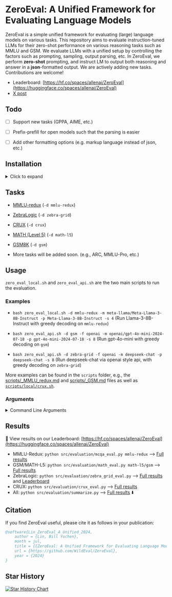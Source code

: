 # ZeroEval: A Unified Framework for Evaluating Language Models

ZeroEval is a simple unified framework for evaluating (large) language models on various tasks.
This repository aims to evaluate instruction-tuned LLMs for their zero-shot performance on various reasoning tasks such as MMLU and GSM. We evaluate LLMs with a unified setup by controlling the factors such as prompting, sampling, output parsing, etc. In ZeroEval, we perform **zero-shot** prompting, and instruct LM to output both reasoning and answer in a **json**-formatted output. We are actively adding new tasks. Contributions are welcome!

- Leaderboard: [https://hf.co/spaces/allenai/ZeroEval](https://huggingface.co/spaces/allenai/ZeroEval)
- [X post](https://x.com/billyuchenlin/status/1814037110577578377)


## Todo

- [ ] Support new tasks (GPPA, AIME, etc.)
- [ ] Prefix-prefill for open models such that the parsing is easier
- [ ] Add other formatting options (e.g. markup language instead of json, etc.)


## Installation

<details>
  <summary> Click to expand </summary>

```bash
conda create -n zeroeval python=3.10
conda activate zeroeval
# pip install vllm -U # pip install -e vllm
pip install vllm -U
pip install -r requirements.txt
# export HF_HOME=/path/to/your/custom/cache_dir/
```

</details>


## Tasks

- [MMLU-redux](https://arxiv.org/abs/2406.04127) (`-d mmlu-redux`)
- [ZebraLogic](https://huggingface.co/blog/yuchenlin/zebra-logic) (`-d zebra-grid`)
- [CRUX](https://crux-eval.github.io/) (`-d crux`)
- [MATH (Level 5)](https://huggingface.co/datasets/AI-MO/aimo-validation-math-level-5) (`-d math-l5`)
- [GSM8K](https://openai.com/index/solving-math-word-problems/) (`-d gsm`)

- More tasks will be added soon. (e.g., ARC, MMLU-Pro, etc.)
<!-- - AlpacaEval (`-d alpaca-eval`) -->

## Usage

`zero_eval_local.sh` and `zero_eval_api.sh` are the two main scripts to run the evaluation.

### Examples

- `bash zero_eval_local.sh -d mmlu-redux -m meta-llama/Meta-Llama-3-8B-Instruct -p Meta-Llama-3-8B-Instruct -s 4` (Run Llama-3-8B-Instruct with greedy decoding on `mmlu-redux`)

- `bash zero_eval_api.sh -d gsm -f openai -m openai/gpt-4o-mini-2024-07-18 -p gpt-4o-mini-2024-07-18 -s 8` (Run gpt-4o-mini with greedy decoding on `gsm`)

- `bash zero_eval_api.sh -d zebra-grid -f openai -m deepseek-chat -p deepseek-chat -s 8` (Run deepseek-chat via openai style api, with greedy decoding on `zebra-grid`)


More examples can be found in the `scripts` folder, e.g., the [scripts/_MMLU_redux.md](scripts/_MMLU_redux.md) and [scripts/_GSM.md](scripts/_GSM.md) files as well as [`scripts/local/crux.sh`](ZeroEval/scripts/local/crux.sh).

### Arguments


<details>
<summary>Command Line Arguments</summary>

| Arguments | Description | Default |
|-----|-------------|---------|
| `-d` | DATA_NAME: `mmlu-redux`, `gsm`, `math-l5`, `zebra-grid`, `alpaca_eval`, ... (see [src/task_configs.py](src/task_configs.py)) | |
| `-m` | model_name | |
| `-p` | model_pretty_name | |
| `-s` | number of shards (When `-s 1` we'll use all your GPUs for loading the model and running the inference; When `-s K`, we'll use K GPUs and divide the data into K shards for each GPU to run the inference on a single shard, and merge the results at the end.) | 1 |
| `-f` | engine (`vllm` by default for `zero_eval_local.sh`, can be changed to `hf`; For `zero_eval_api.sh`, we can use `openai`, `anthropic`, ...) | `vllm`/`openai` for `zero_eval_local/api.sh` |
| `-r` | run_name (the results will be saved in a sub folder with the `run_name` when it is specified) | "default" |
| `-t` | temperature | 0 (greedy decoding) |
| `-o` | top_p for nucleus sampling | 1.0 |
| `-e` | repetition penalty | 1.0 |
| `-b` | batch size | 4 |
| `-x` | max_length | 4096 |

</details>

## Results

🚨 View results on our Leaderboard: [https://hf.co/spaces/allenai/ZeroEval](https://huggingface.co/spaces/allenai/ZeroEval)

- MMLU-Redux: `python src/evaluation/mcqa_eval.py mmlu-redux` --> [Full results](result_dirs/mmlu-redux.summary.md)
- GSM/MATH-L5: `python src/evaluation/math_eval.py math-l5/gsm` --> [Full results](result_dirs/gsm.summary.md)
- ZebraLogic: `python src/evaluation/zebra_grid_eval.py` --> [Full results](result_dirs/zebra-grid.summary.md)
  and [Leaderboard](https://huggingface.co/spaces/allenai/ZebraLogic)
- CRUX: `python src/evaluation/crux_eval.py` --> [Full results](result_dirs/crux.summary.md)
- All: `python src/evaluation/summarize.py` --> [Full results](result_dirs/summary.md) ⬇️




<!--
python src/evaluation/mcqa_eval.py mmlu-redux
python src/evaluation/math_eval.py math-l5
python src/evaluation/zebra_grid_eval.py
python src/evaluation/crux_eval.py
python src/evaluation/summarize.py

python src/evaluation/math_eval.py gsm
 -->

<!--
### Changelogs

- 08/02/2024: added Gemini 1.5 Pro Exp 0801 and CRUX results
- 07/31/2024: added Meta-Llama-3.1-70B-Instruct and gemma-2-2b-it
- 07/29/2024: added Llama-3.1-8B, Mistral-Large-2, and deepseek-coder-v2-0724  -->

## Citation
If you find ZeroEval useful, please cite it as follows in your publication:

```bibtex
@software{Lin_ZeroEval_A_Unified_2024,
    author = {Lin, Bill Yuchen},
    month = jul,
    title = {{ZeroEval: A Unified Framework for Evaluating Language Models}},
    url = {https://github.com/WildEval/ZeroEval},
    year = {2024}
}
```

## Star History

[![Star History Chart](https://api.star-history.com/svg?repos=WildEval/ZeroEval&type=Date)](https://star-history.com/#WildEval/ZeroEval&Date)


<!--



bash zero_eval_api.sh -f openai -d zebra-grid -m openai/o1-mini-2024-09-12 -p o1-mini-2024-09-12-v2 -s 4
wait
bash zero_eval_api.sh -f openai -d zebra-grid -m openai/o1-preview-2024-09-12 -p o1-preview-2024-09-12-v2 -s 4
wait


bash zero_eval_api.sh -f openai -d zebra-grid -m openai/o1-2024-12-17 -p o1-2024-12-17 -s 1
wait

model_name="openai/o1-2024-12-17"



bash zero_eval_api.sh -d zebra-grid -f openai -m openai/gpt-4o-mini-2024-07-18 -p gpt-4o-mini-2024-07-18 -s 1 -n 32 -r "sampling" -t 0.5

 -->